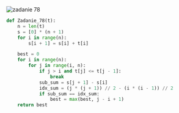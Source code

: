 <picture>
  <source srcset="../../srt/zbior_zadan/78.png" media="(prefers-color-scheme: light)">
  <source srcset="../../srt/zbior_zadan/black_78.png" media="(prefers-color-scheme: dark)">
  <img src="../../srt/zbior_zadan/black_78.png" alt="zadanie 78">
</picture>

```python
def Zadanie_78(t):
    n = len(t)
    s = [0] * (n + 1)
    for i in range(n):
        s[i + 1] = s[i] + t[i]

    best = 0
    for i in range(n):
        for j in range(i, n):
            if j > i and t[j] <= t[j - 1]:
                break
            sub_sum = s[j + 1] - s[i]
            idx_sum = (j * (j + 1)) // 2 - (i * (i - 1)) // 2
            if sub_sum == idx_sum:
                best = max(best, j - i + 1)
    return best
```

